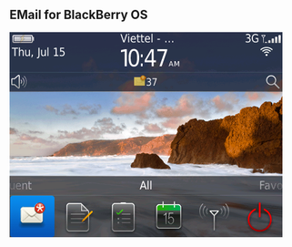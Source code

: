 EMail for BlackBerry OS
------------------------

![](https://github.com/nghuyy/Mail/blob/f88011c96027368d4e32b860d6ce6e6b695cffb4/img/s1.jpg)
